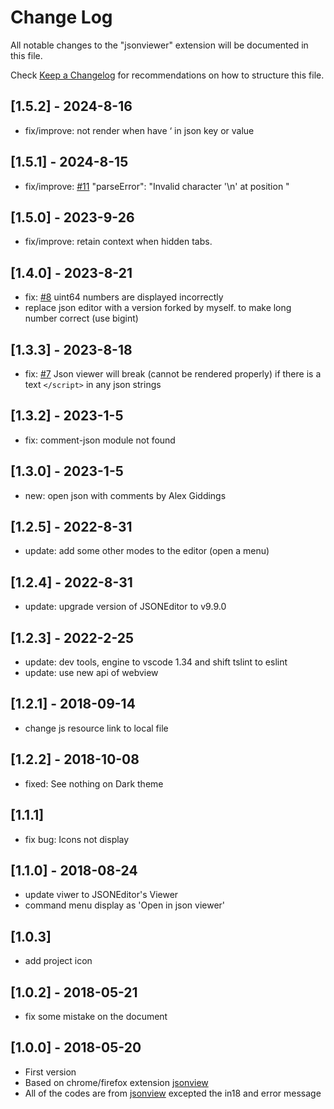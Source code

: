 # Change Log
All notable changes to the "jsonviewer" extension will be documented in this file.

Check [Keep a Changelog](http://keepachangelog.com/) for recommendations on how to structure this file.

## [1.5.2] - 2024-8-16
- fix/improve: not render when have ‘ in json key or value

## [1.5.1] - 2024-8-15
- fix/improve: [#11](https://github.com/ccimage/jsonviewer/issues/11) "parseError": "Invalid character '\n' at position "

## [1.5.0] - 2023-9-26
- fix/improve: retain context when hidden tabs.

## [1.4.0] - 2023-8-21
- fix: [#8](https://github.com/ccimage/jsonviewer/issues/8) uint64 numbers are displayed incorrectly
- replace json editor with a version forked by myself. to make long number correct (use bigint) 

## [1.3.3] - 2023-8-18
- fix: [#7](https://github.com/ccimage/jsonviewer/issues/7) Json viewer will break (cannot be rendered properly) if there is a text ```</script>``` in any json strings

## [1.3.2] - 2023-1-5
- fix: comment-json module not found

## [1.3.0] - 2023-1-5
- new: open json with comments by Alex Giddings

## [1.2.5] - 2022-8-31
- update: add some other modes to the editor (open a menu)

## [1.2.4] - 2022-8-31
- update: upgrade version of JSONEditor to v9.9.0

## [1.2.3] - 2022-2-25
- update: dev tools, engine to vscode 1.34 and shift tslint to eslint
- update: use new api of webview

## [1.2.1] - 2018-09-14
- change  js resource link to local file

## [1.2.2] - 2018-10-08
- fixed: See nothing on Dark theme

## [1.1.1] 
- fix bug:  Icons not display

## [1.1.0] - 2018-08-24
- update viwer to JSONEditor's Viewer
- command menu display as 'Open in json viewer'

## [1.0.3]
- add project icon

## [1.0.2] - 2018-05-21
- fix some mistake on the document

## [1.0.0] - 2018-05-20
- First version
- Based on chrome/firefox extension [jsonview](https://github.com/bhollis/jsonview)
- All of the codes are from [jsonview](https://github.com/bhollis/jsonview) excepted the in18 and error message
